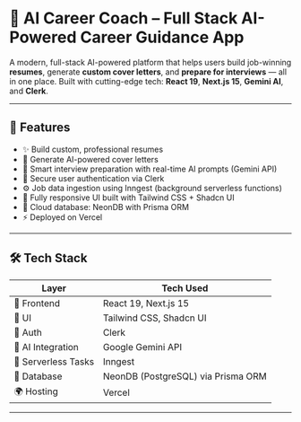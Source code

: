 # 🧠 AI Career Coach – Full Stack AI-Powered Career Guidance App

A modern, full-stack AI-powered platform that helps users build job-winning **resumes**, generate **custom cover letters**, and **prepare for interviews** — all in one place. Built with cutting-edge tech: **React 19**, **Next.js 15**, **Gemini AI**, and **Clerk**.



---

## 🌟 Features

- ✨ Build custom, professional resumes
- 💌 Generate AI-powered cover letters
- 🎯 Smart interview preparation with real-time AI prompts (Gemini API)
- 🔐 Secure user authentication via Clerk
- ⚙️ Job data ingestion using Inngest (background serverless functions)
- 🎨 Fully responsive UI built with Tailwind CSS + Shadcn UI
- 💽 Cloud database: NeonDB with Prisma ORM
- ⚡ Deployed on Vercel

---

## 🛠️ Tech Stack

| Layer | Tech Used |
|-------|-----------|
| 🚀 Frontend | React 19, Next.js 15 |
| 🎨 UI | Tailwind CSS, Shadcn UI |
| 🔐 Auth | Clerk |
| 🧠 AI Integration | Google Gemini API |
| 🔄 Serverless Tasks | Inngest |
| 💽 Database | NeonDB (PostgreSQL) via Prisma ORM |
| 🌍 Hosting | Vercel |
---

